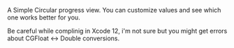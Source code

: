 A Simple Circular progress view. You can customize values and see which one works better for you.

Be careful while complinig in Xcode 12, i'm not sure but you might get errors about CGFloat <-> Double conversions.
